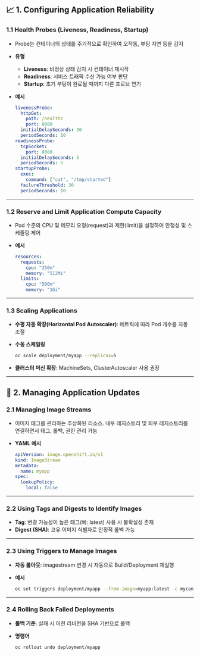 ## 📈 1. Configuring Application Reliability

### 1.1 Health Probes (Liveness, Readiness, Startup)

* Probe는 컨테이너의 상태를 주기적으로 확인하여 오작동, 부팅 지연 등을 감지
* **유형**

  * **Liveness**: 비정상 상태 감지 시 컨테이너 재시작
  * **Readiness**: 서비스 트래픽 수신 가능 여부 판단
  * **Startup**: 초기 부팅이 완료될 때까지 다른 프로브 연기
* **예시**

  ```yaml
  livenessProbe:
    httpGet:
      path: /healthz
      port: 8080
    initialDelaySeconds: 30
    periodSeconds: 10
  readinessProbe:
    tcpSocket:
      port: 8080
    initialDelaySeconds: 5
    periodSeconds: 5
  startupProbe:
    exec:
      command: ["cat", "/tmp/started"]
    failureThreshold: 30
    periodSeconds: 10
  ```

---

### 1.2 Reserve and Limit Application Compute Capacity

* Pod 수준의 CPU 및 메모리 요청(request)과 제한(limit)을 설정하여 안정성 및 스케줄링 제어
* **예시**

  ```yaml
  resources:
    requests:
      cpu: "250m"
      memory: "512Mi"
    limits:
      cpu: "500m"
      memory: "1Gi"
  ```

---

### 1.3 Scaling Applications

* **수평 자동 확장(Horizontal Pod Autoscaler)**: 메트릭에 따라 Pod 개수를 자동 조절
* **수동 스케일링**

  ```bash
  oc scale deployment/myapp --replicas=5
  ```
* **클러스터 머신 확장**: MachineSets, ClusterAutoscaler 사용 권장

---

## 🔄 2. Managing Application Updates

### 2.1 Managing Image Streams

* 이미지 태그를 관리하는 추상화된 리소스. 내부 레지스트리 및 외부 레지스트리를 연결하면서 태그, 롤백, 권한 관리 가능
* **YAML 예시**

  ```yaml
  apiVersion: image.openshift.io/v1
  kind: ImageStream
  metadata:
    name: myapp
  spec:
    lookupPolicy:
      local: false
  ```

---

### 2.2 Using Tags and Digests to Identify Images

* **Tag**: 변경 가능성이 높은 태그(예: latest) 사용 시 불확실성 존재
* **Digest (SHA)**: 고유 이미지 식별자로 안정적 롤백 가능

---

### 2.3 Using Triggers to Manage Images

* **자동 롤아웃**: imagestream 변경 시 자동으로 Build/Deployment 재실행
* **예시**

  ```bash
  oc set triggers deployment/myapp --from-image=myapp:latest -c mycontainer
  ```

---

### 2.4 Rolling Back Failed Deployments

* **롤백 기준**: 실패 시 이전 리비전을 SHA 기반으로 롤백
* **명령어**

  ```bash
  oc rollout undo deployment/myapp
  ```
